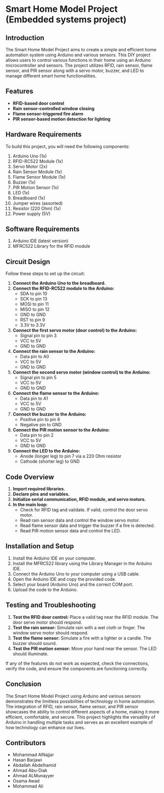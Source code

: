 # Smart Home Model Project (Embedded systems project)

## Introduction
The Smart Home Model Project aims to create a simple and efficient home automation system using Arduino and various sensors. This DIY project allows users to control various functions in their home using an Arduino microcontroller and sensors. The project utilizes RFID, rain sensor, flame sensor, and PIR sensor along with a servo motor, buzzer, and LED to manage different smart home functionalities.

## Features
- **RFID-based door control**
- **Rain sensor-controlled window closing**
- **Flame sensor-triggered fire alarm**
- **PIR sensor-based motion detection for lighting**

## Hardware Requirements
To build this project, you will need the following components:
1. Arduino Uno (1x)
2. RFID-RC522 Module (1x)
3. Servo Motor (2x)
4. Rain Sensor Module (1x)
5. Flame Sensor Module (1x)
6. Buzzer (1x)
7. PIR Motion Sensor (1x)
8. LED (1x)
9. Breadboard (1x)
10. Jumper wires (assorted)
11. Resistor (220 Ohm) (1x)
12. Power supply (5V)

## Software Requirements
1. Arduino IDE (latest version)
2. MFRC522 Library for the RFID module

## Circuit Design
Follow these steps to set up the circuit:
1. **Connect the Arduino Uno to the breadboard.**
2. **Connect the RFID-RC522 module to the Arduino:**
   - SDA to pin 10
   - SCK to pin 13
   - MOSI to pin 11
   - MISO to pin 12
   - GND to GND
   - RST to pin 9
   - 3.3V to 3.3V
3. **Connect the first servo motor (door control) to the Arduino:**
   - Signal pin to pin 3
   - VCC to 5V
   - GND to GND
4. **Connect the rain sensor to the Arduino:**
   - Data pin to A0
   - VCC to 5V
   - GND to GND
5. **Connect the second servo motor (window control) to the Arduino:**
   - Signal pin to pin 5
   - VCC to 5V
   - GND to GND
6. **Connect the flame sensor to the Arduino:**
   - Data pin to A1
   - VCC to 5V
   - GND to GND
7. **Connect the buzzer to the Arduino:**
   - Positive pin to pin 6
   - Negative pin to GND
8. **Connect the PIR motion sensor to the Arduino:**
   - Data pin to pin 2
   - VCC to 5V
   - GND to GND
9. **Connect the LED to the Arduino:**
   - Anode (longer leg) to pin 7 via a 220 Ohm resistor
   - Cathode (shorter leg) to GND

## Code Overview
1. **Import required libraries.**
2. **Declare pins and variables.**
3. **Initialize serial communication, RFID module, and servo motors.**
4. **In the main loop:**
   - Check for RFID tag and validate. If valid, control the door servo motor.
   - Read rain sensor data and control the window servo motor.
   - Read flame sensor data and trigger the buzzer if a fire is detected.
   - Read PIR motion sensor data and control the LED.

## Installation and Setup
1. Install the Arduino IDE on your computer.
2. Install the MFRC522 library using the Library Manager in the Arduino IDE.
3. Connect the Arduino Uno to your computer using a USB cable.
4. Open the Arduino IDE and copy the provided code.
5. Select your board (Arduino Uno) and the correct COM port.
6. Upload the code to the Arduino.

## Testing and Troubleshooting
1. **Test the RFID door control:** Place a valid tag near the RFID module. The door servo motor should respond.
2. **Test the rain sensor:** Simulate rain with a wet cloth or finger. The window servo motor should respond.
3. **Test the flame sensor:** Simulate a fire with a lighter or a candle. The buzzer should sound.
4. **Test the PIR motion sensor:** Move your hand near the sensor. The LED should illuminate.

If any of the features do not work as expected, check the connections, verify the code, and ensure the components are functioning correctly.

## Conclusion
The Smart Home Model Project using Arduino and various sensors demonstrates the limitless possibilities of technology in home automation. The integration of RFID, rain sensor, flame sensor, and PIR sensor showcases the ability to control different aspects of a home, making it more efficient, comfortable, and secure. This project highlights the versatility of Arduino in handling multiple tasks and serves as an excellent example of how technology can enhance our lives.

## Contributors
- Mohammad AlNajjar
- Hasan Barjawi
- Abdallah Abdelhamid
- Ahmad Abu-Diak
- Ahmad ALMunayyer
- Osama Awad
- Mohammad Ali
